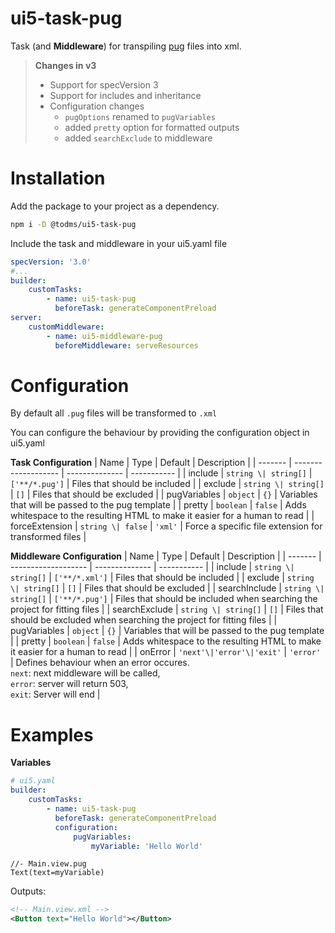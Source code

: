 # ui5-task-pug

Task (and **Middleware**) for transpiling [pug](https://pugjs.org) files into xml.

> **Changes in v3**
>
> -   Support for specVersion 3
> -   Support for includes and inheritance
> -   Configuration changes
>     -   `pugOptions` renamed to `pugVariables`
>     -   added `pretty` option for formatted outputs
>     -   added `searchExclude` to middleware

# Installation

Add the package to your project as a dependency.

```sh
npm i -D @todms/ui5-task-pug
```

Include the task and middleware in your ui5.yaml file

```yaml
specVersion: '3.0'
#...
builder:
    customTasks:
        - name: ui5-task-pug
          beforeTask: generateComponentPreload
server:
    customMiddleware:
        - name: ui5-middleware-pug
          beforeMiddleware: serveResources
```

# Configuration

By default all `.pug` files will be transformed to `.xml`

You can configure the behaviour by providing the configuration object in ui5.yaml

**Task Configuration**
| Name | Type | Default | Description |
| ------- | ------------------- | -------------- | ----------- |
| include | `string \| string[]` | `['**/*.pug']` | Files that should be included |
| exclude | `string \| string[]` | `[]` | Files that should be excluded |
| pugVariables | `object` | `{}` | Variables that will be passed to the pug template |
| pretty | `boolean` | `false` | Adds whitespace to the resulting HTML to make it easier for a human to read |
| forceExtension | `string \| false` | `'xml'` | Force a specific file extension for transformed files |

**Middleware Configuration**
| Name | Type | Default | Description |
| ------- | ------------------- | -------------- | ----------- |
| include | `string \| string[]` | `['**/*.xml']` | Files that should be included |
| exclude | `string \| string[]` | `[]` | Files that should be excluded |
| searchInclude | `string \| string[]` | `['**/*.pug']` | Files that should be included when searching the project for fitting files |
| searchExclude | `string \| string[]` | `[]` | Files that should be excluded when searching the project for fitting files |
| pugVariables | `object` | `{}` | Variables that will be passed to the pug template |
| pretty | `boolean` | `false` | Adds whitespace to the resulting HTML to make it easier for a human to read |
| onError | `'next'\|'error'\|'exit'` | `'error'` | Defines behaviour when an error occures.<br> `next`: next middleware will be called, <br>`error`: server will return 503, <br>`exit`: Server will end |

# Examples

**Variables**

```yaml
# ui5.yaml
builder:
    customTasks:
        - name: ui5-task-pug
          beforeTask: generateComponentPreload
          configuration:
              pugVariables:
                  myVariable: 'Hello World'
```

```pug
//- Main.view.pug
Text(text=myVariable)
```

Outputs:

```xml
<!-- Main.view.xml -->
<Button text="Hello World"></Button>
```
